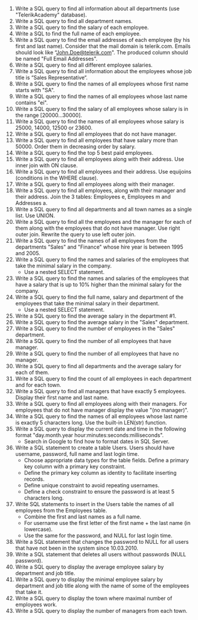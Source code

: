 1. Write a SQL query to find all information about all departments (use "TelerikAcademy" database).
2. Write a SQL query to find all department names.
3. Write a SQL query to find the salary of each employee.
4. Write a SQL to find the full name of each employee.
5. Write a SQL query to find the email addresses of each employee (by his first and last name). Consider that the mail domain is telerik.com. Emails should look like “John.Doe@telerik.com". The produced column should be named "Full Email Addresses".
6. Write a SQL query to find all different employee salaries.
7. Write a SQL query to find all information about the employees whose job title is “Sales Representative“.
8. Write a SQL query to find the names of all employees whose first name starts with "SA".
9. Write a SQL query to find the names of all employees whose last name contains "ei".
10. Write a SQL query to find the salary of all employees whose salary is in the range [20000…30000].
11. Write a SQL query to find the names of all employees whose salary is 25000, 14000, 12500 or 23600.
12. Write a SQL query to find all employees that do not have manager.
13. Write a SQL query to find all employees that have salary more than 50000. Order them in decreasing order by salary.
14. Write a SQL query to find the top 5 best paid employees.
15. Write a SQL query to find all employees along with their address. Use inner join with ON clause.
16. Write a SQL query to find all employees and their address. Use equijoins (conditions in the WHERE clause).
17. Write a SQL query to find all employees along with their manager.
18. Write a SQL query to find all employees, along with their manager and their address. Join the 3 tables: Employees e, Employees m and Addresses a.
19. Write a SQL query to find all departments and all town names as a single list. Use UNION.
20. Write a SQL query to find all the employees and the manager for each of them along with the employees that do not have manager. Use right outer join. Rewrite the query to use left outer join.
21. Write a SQL query to find the names of all employees from the departments "Sales" and "Finance" whose hire year is between 1995 and 2005.
22. Write a SQL query to find the names and salaries of the employees that take the minimal salary in the company.
    - Use a nested SELECT statement.
23. Write a SQL query to find the names and salaries of the employees that have a salary that is up to 10% higher than the minimal salary for the company.
24. Write a SQL query to find the full name, salary and department of the employees that take the minimal salary in their department.
    - Use a nested SELECT statement.
25. Write a SQL query to find the average salary in the department #1.
26. Write a SQL query to find the average salary  in the "Sales" department.
27. Write a SQL query to find the number of employees in the "Sales" department.
28. Write a SQL query to find the number of all employees that have manager.
29. Write a SQL query to find the number of all employees that have no manager.
30. Write a SQL query to find all departments and the average salary for each of them.
31. Write a SQL query to find the count of all employees in each department and for each town.
32. Write a SQL query to find all managers that have exactly 5 employees. Display their first name and last name.
33. Write a SQL query to find all employees along with their managers. For employees that do not have manager display the value "(no manager)".
34. Write a SQL query to find the names of all employees whose last name is exactly 5 characters long. Use the built-in LEN(str) function.
35. Write a SQL query to display the current date and time in the following format "day.month.year hour:minutes:seconds:milliseconds".
    - Search in Google to find how to format dates in SQL Server.
36. Write a SQL statement to create a table Users. Users should have username, password, full name and last login time.
    - Choose appropriate data types for the table fields. Define a primary key column with a primary key constraint.
    - Define the primary key column as identity to facilitate inserting records.
    - Define unique constraint to avoid repeating usernames.
    - Define a check constraint to ensure the password is at least 5 characters long.
37. Write SQL statements to insert in the Users table the names of all employees from the Employees table.
    - Combine the first and last names as a full name.
    - For username use the first letter of the first name + the last name (in lowercase).
    - Use the same for the password, and NULL for last login time.
38. Write a SQL statement that changes the password to NULL for all users that have not been in the system since 10.03.2010.
39. Write a SQL statement that deletes all users without passwords (NULL password).
40. Write a SQL query to display the average employee salary by department and job title.
41. Write a SQL query to display the minimal employee salary by department and job title along with the name of some of the employees that take it.
42. Write a SQL query to display the town where maximal number of employees work.
43. Write a SQL query to display the number of managers from each town.